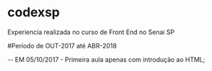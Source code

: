 # codexsp
Experiencia realizada no curso de Front End no Senai SP

#Período de OUT-2017 até ABR-2018

-- EM 05/10/2017 - Primeira aula apenas com introdução ao HTML;
